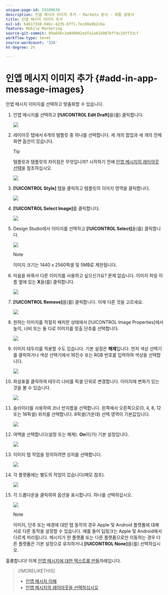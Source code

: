 ```yaml
---
unique-page-id: 10100636
description: 인앱 메시지 이미지 추가 - Marketo 문서 - 제품 설명서
title: 인앱 메시지 이미지 추가
exl-id: b4617338-04bc-4235-bff1-7ec89a9b2c6a
feature: Mobile Marketing
source-git-commit: 09a656c3a0d0002edfa1a61b987bff4c1dff33cf
workflow-type: tm+mt
source-wordcount: '334'
ht-degree: 2%

---
```


# 인앱 메시지 이미지 추가 {#add-in-app-message-images}

인앱 메시지 이미지를 선택하고 맞춤화할 수 있습니다.

1. 인앱 메시지를 선택하고 **[!UICONTROL Edit Draft]**&#x200B;을(를) 클릭합니다.

   ![](assets/image2016-5-4-10-3a20-3a14.png)

1. 레이아웃 탭에서 6개의 템플릿 중 하나를 선택합니다. 세 개의 팝업과 세 개의 전체 화면 옵션이 있습니다.

   >[!TIP]
   >
   >템플릿과 템플릿의 차이점은 무엇입니까? 시작하기 전에 [인앱 메시지의 레이아웃 선택](/help/marketo/product-docs/mobile-marketing/in-app-messages/creating-in-app-messages/choose-a-layout-for-your-in-app-message.md)을 참조하십시오.

   ![](assets/image2016-5-4-10-3a21-3a33.png)

1. **[!UICONTROL Style]** 탭을 클릭하고 템플릿의 이미지 영역을 클릭합니다.

   ![](assets/image2016-5-3-16-3a53-3a23.png)

1. **[!UICONTROL Select Image]**&#x200B;를 클릭합니다.

   ![](assets/image2016-5-6-8-3a53-3a55.png)

1. Design Studio에서 이미지를 선택하고 **[!UICONTROL Select]**&#x200B;을(를) 클릭합니다.

   ![](assets/image2016-5-6-8-3a58-3a40.png)

   >[!NOTE]
   >
   >이미지 크기는 1440 x 2560픽셀 및 5MB로 제한됩니다.

1. 마음을 바꿔서 다른 이미지를 사용하고 싶으신가요? 문제 없습니다. 이미지 파일 이름 옆에 있는 **X**&#x200B;을(를) 클릭합니다.

   ![](assets/image2016-5-6-9-3a0-3a16.png)

1. **[!UICONTROL Remove]**&#x200B;을(를) 클릭합니다. 이제 다른 것을 고르세요.

   ![](assets/image2016-5-6-9-3a1-3a3.png)

1. 원하는 이미지를 적절히 배치한 상태에서 [!UICONTROL Image Properties]에서 높이, 너비 또는 둘 다로 이미지를 맞출 단추를 선택합니다.

   ![](assets/image2016-5-6-9-3a4-3a47.png)

1. 이미지 테두리를 적용할 수도 있습니다. 기본 설정은 **해제**&#x200B;입니다. 먼저 색상 선택기를 클릭하거나 색상 선택기에서 16진수 또는 RGB 번호를 입력하여 색상을 선택합니다.

   ![](assets/image2016-5-6-9-3a9-3a0.png)

1. 화살표를 클릭하여 테두리 너비를 픽셀 단위로 변경합니다. 이미지에 변화가 있는 것을 볼 수 있습니다.

   ![](assets/image2016-5-6-9-3a35-3a43.png)

1. 슬라이더를 사용하여 코너 반지름을 선택합니다. 왼쪽에서 오른쪽으로(0, 4, 8, 12 또는 16픽셀) 위치를 선택합니다. 8픽셀(가운데) 선택 영역이 기본값입니다.

   ![](assets/image2016-5-6-9-3a39-3a28.png)

1. 여백을 선택합니다(설정 또는 해제). **On**&#x200B;이(가) 기본 설정입니다.

   ![](assets/image2016-5-6-9-3a42-3a15.png)

1. 이미지 탭 작업을 정의하려면 상자를 선택합니다.

   ![](assets/image2016-5-6-9-3a48-3a58.png)

1. 각 플랫폼에는 별도의 작업이 있습니다(메모 참조).

   ![](assets/image2016-5-6-9-3a50-3a15.png)

1. 각 드롭다운을 클릭하여 옵션을 표시합니다. 하나를 선택하십시오.

   ![](assets/image2016-5-6-9-3a52-3a41.png)

   >[!NOTE]
   >
   >이미지, 단추 또는 배경에 대한 탭 동작의 경우 Apple 및 Android 플랫폼에 대해 서로 다른 동작을 설정할 수 있습니다. 예를 들어 딥링크는 Apple 및 Android에서 다르게 처리됩니다. 메시지가 한 플랫폼 또는 다른 플랫폼으로만 이동하는 경우 다른 플랫폼은 기본 설정으로 유지하거나 **[!UICONTROL None]**&#x200B;을(를) 선택하십시오.

훌륭합니다! 이제 [인앱 메시지에 대한 텍스트를 만들](/help/marketo/product-docs/mobile-marketing/in-app-messages/creating-in-app-messages/create-in-app-message-text.md)차례입니다.

>[!MORELIKETHIS]
>
>* [인앱 메시지 이해](/help/marketo/product-docs/mobile-marketing/in-app-messages/understanding-in-app-messages.md)
>* [인앱 메시지의 레이아웃을 선택하십시오](/help/marketo/product-docs/mobile-marketing/in-app-messages/creating-in-app-messages/choose-a-layout-for-your-in-app-message.md)

